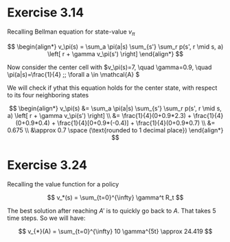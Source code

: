 # Exercise 3.14

Recalling Bellman equation for state-value $v_\pi$

$$
\begin{align*}
v_\pi(s) = \sum_a \pi(a|s) \sum_{s'} \sum_r p(s', r \mid s, a) \left[ r + \gamma v_\pi(s') \right]
\end{align*}
$$

Now consider the center cell with $v_\pi(s)=7, \quad \gamma=0.9, \quad \pi(a|s)=\frac{1}{4} \;\; \forall a \in \mathcal{A} $

We will check if ythat this equation holds for the center state, with respect to its four neighboring states

$$
\begin{align*}
v_\pi(s) &= \sum_a \pi(a|s) \sum_{s'} \sum_r p(s', r \mid s, a) \left[ r + \gamma v_\pi(s') \right]
\\
&= \frac{1}{4}(0+0.9*2.3) + \frac{1}{4}(0+0.9*0.4) + \frac{1}{4}[0+0.9*(-0.4)] + \frac{1}{4}(0+0.9*0.7)
\\
&= 0.675
\\
&\approx 0.7 \space (\text{rounded to 1 decimal place})
\end{align*}
$$

# Exercise 3.24

Recalling the value function for a policy

$$
v_*(s) = \sum_{t=0}^{\infty} \gamma^t R_t
$$

The best solution after reaching $A'$ is to quickly go back to $A$. That takes 5 time steps. So we will have:

$$
v_{*}(A) = \sum_{t=0}^{\infty} 10 \gamma^{5t} \approx 24.419
$$
